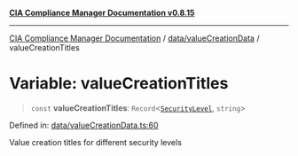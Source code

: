 [**CIA Compliance Manager Documentation v0.8.15**](../../../README.md)

***

[CIA Compliance Manager Documentation](../../../modules.md) / [data/valueCreationData](../README.md) / valueCreationTitles

# Variable: valueCreationTitles

> `const` **valueCreationTitles**: `Record`\<[`SecurityLevel`](../../../types/cia/type-aliases/SecurityLevel.md), `string`\>

Defined in: [data/valueCreationData.ts:60](https://github.com/Hack23/cia-compliance-manager/blob/50a3bb1fa64948444e36c06fee075b5043350db0/src/data/valueCreationData.ts#L60)

Value creation titles for different security levels

